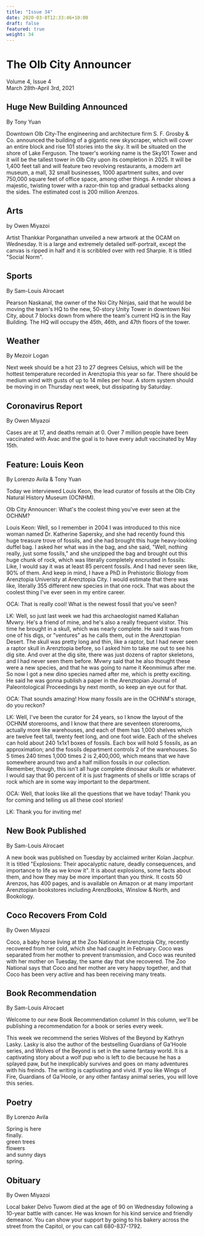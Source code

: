 ```yaml
---
title: "Issue 34"
date: 2020-03-8T12:33:46+10:00
draft: false
featured: true
weight: 34
---
```


# The Olb City Announcer    
Volume 4, Issue 4    
March 28th-April 3rd, 2021    

## Huge New Building Announced
By Tony Yuan

Downtown Olb City-The engineering and architecture firm S. F. Grosby & Co. announced the building of a gigantic new skyscraper, which will cover an entire block and rise 101 stories into the sky. It will be situated on the shore of Lake Ferguson. The tower's working name is the Sky101 Tower and it will be the tallest tower in Olb City upon its completion in 2025. It will be 1,400 feet tall and will feature two revolving restaurants, a modern art museum, a mall, 32 small businesses, 1000 apartment suites, and over 750,000 square feet of office space, among other things. A render shows a majestic, twisting tower with a razor-thin top and gradual setbacks along the sides. The estimated cost is 200 million Arenzos.

## Arts
by Owen Miyazoi

Artist Thankkar Porganathan unveiled a new artwork at the OCAM on Wednesday. It is a large and extremely detailed self-portrait, except the canvas is ripped in half and it is scribbled over with red Sharpie. It is titled "Social Norm".

## Sports
By Sam-Louis Alrocaet

Pearson Naskanal, the owner of the Noi City Ninjas, said that he would be moving the team's HQ to the new, 50-story Unity Tower in downtown Noi City, about 7 blocks down from where the team's current HQ is in the Ray Building. The HQ will occupy the 45th, 46th, and 47th floors of the tower.

## Weather
By Mezoir Logan

Next week should be a hot 23 to 27 degrees Celsius, which will be the hottest temperature recorded in Arenztopia this year so far. There should be medium wind with gusts of up to 14 miles per hour. A storm system should be moving in on Thursday next week, but dissipating by Saturday.

## Coronavirus Report
By Owen Miyazoi

Cases are at 17, and deaths remain at 0. Over 7 million people have been vaccinated with Avac and the goal is to have every adult vaccinated by May 15th.

## Feature: Louis Keon
By Lorenzo Avila & Tony Yuan

Today we interviewed Louis Keon, the lead curator of fossils at the Olb City Natural History Museum (OCNHM).

Olb City Announcer: What's the coolest thing you've ever seen at the OCHNM?

Louis Keon: Well, so I remember in 2004 I was introduced to this nice woman named Dr. Katherine Sapersky, and she had recently found this huge treasure trove of fossils, and she had brought this huge heavy-looking duffel bag. I asked her what was in the bag, and she said, "Well, nothing really, just some fossils," and she unzipped the bag and brought out this huge chunk of rock, which was literally completely encrusted in fossils: Like, I would say it was at least 85 percent fossils. And I had never seen like, 90% of them. And keep in mind, I have a PhD in Prehistoric Biology from Arenztopia Univeristy at Arenztopia City. I would estimate that there was like, literally 355 different new species in that one rock. That was about the coolest thing I've ever seen in my entire career.

OCA: That is really cool! What is the newest fossil that you've seen?

LK: Well, so just last week we had this archaeologist named Kallahan Mvwry. He's a friend of mine, and he's also a really frequent visitor. This time he brought in a skull, which was nearly complete. He said it was from one of his digs, or "ventures" as he calls them, out in the Arenztopian Desert. The skull was pretty long and thin, like a raptor, but I had never seen a raptor skull in Arenztopia before, so I asked him to take me out to see his dig site. And over at the dig site, there was just dozens of raptor skeletons, and I had never seen them before. Mvwry said that he also thought these were a new species, and that he was going to name it Keonmimus after me. So now I got a new dino species named after me, which is pretty exciting. He said he was gonna publish a paper in the Arenztopian Journal of Paleontological Proceedings by next month, so keep an eye out for that.

OCA: That sounds amazing! How many fossils are in the OCHNM's storage, do you reckon?

LK: Well, I've been the curator for 24 years, so I know the layout of the OCHNM storerooms, and I know that there are seventeen storerooms, actually more like warehouses, and each of them has 1,000 shelves which are twelve feet tall, twenty feet long, and one foot wide. Each of the shelves can hold about 240 1x1x1 boxes of fossils. Each box will hold 5 fossils, as an approximation; and the fossils department controls 2 of the warehouses. So 5 times 240 times 1,000 times 2 is 2,400,000, which means that we have somewhere around two and a half million fossils in our collection. Remember, though, this isn't all huge complete dinosaur skulls or whatever. I would say that 90 percent of it is just fragments of shells or little scraps of rock which are in some way important to the department.

OCA: Well, that looks like all the questions that we have today! Thank you for coming and telling us all these cool stories!

LK: Thank you for inviting me!

## New Book Published
By Sam-Louis Alrocaet

A new book was published on Tuesday by acclaimed writer Kolan Jacphur. It is titled "Explosions: Their apocalyptic nature, deadly consequences, and importance to life as we know it". It is about explosions, some facts about them, and how they may be more important than you think. It costs 50 Arenzos, has 400 pages, and is available on Amazon or at many important Arenztopian bookstores including ArenzBooks, Winslow & North, and Bookology.

## Coco Recovers From Cold
By Owen Miyazoi

Coco, a baby horse living at the Zoo National in Arenztopia City, recently recovered from her cold, which she had caught in February. Coco was separated from her mother to prevent transmission, and Coco was reunited with her mother on Tuesday, the same day that she recovered. The Zoo National says that Coco and her mother are very happy together, and that Coco has been very active and has been receiving many treats.

## Book Recommendation
By Sam-Louis Alrocaet

Welcome to our new Book Recommendation column! In this column, we'll be publishing a recommendation for a book or series every week.

This week we recommend the series Wolves of the Beyond by Kathryn Lasky. Lasky is also the author of the bestselling Guardians of Ga'Hoole series, and Wolves of the Beyond is set in the same fantasy world. It is a captivating story about a wolf pup who is left to die because he has a splayed paw, but he inexplicably survives and goes on many adventures with his freinds. The writing is captivating and vivid. If you like Wings of Fire, Guardians of Ga'Hoole, or any other fantasy animal series, you will love this series.

## Poetry
By Lorenzo Avila

Spring is here    
finally.    
green trees    
flowers    
and sunny days    
spring.    

## Obituary
By Owen Miyazoi

Local baker Delvo Tuwom died at the age of 90 on Wednesday following a 10-year battle with cancer. He was known for his kind service and friendly demeanor. You can show your support by going to his bakery across the street from the Capitol, or you can call 680-837-1792.
